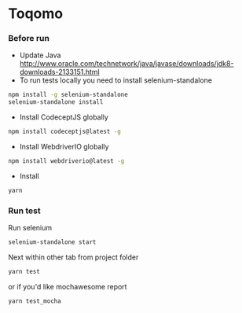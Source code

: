 # Toqomo
### Before run
* Update Java http://www.oracle.com/technetwork/java/javase/downloads/jdk8-downloads-2133151.html
* To run tests locally you need to install selenium-standalone
```bash
npm install -g selenium-standalone
selenium-standalone install
```
* Install CodeceptJS globally
```bash
npm install codeceptjs@latest -g
```
* Install WebdriverIO globally
```bash
npm install webdriverio@latest -g
```
* Install
```bash
yarn
```
### Run test
Run selenium
```bash
selenium-standalone start
```
Next within other tab from project folder 
```bash
yarn test
```
or if you'd like mochawesome report
```bash
yarn test_mocha
```
